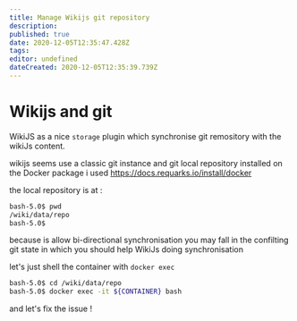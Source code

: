 ```yaml
---
title: Manage Wikijs git repository
description: 
published: true
date: 2020-12-05T12:35:47.428Z
tags: 
editor: undefined
dateCreated: 2020-12-05T12:35:39.739Z
---
```


# Wikijs and git
WikiJS as a nice ``storage`` plugin which synchronise git remository with the wikiJs content.

wikijs seems use a classic git instance and git local repository installed on the Docker package i used https://docs.requarks.io/install/docker

the local repository is at :
````bash
bash-5.0$ pwd
/wiki/data/repo
bash-5.0$      
````
because is allow bi-directional synchronisation you may fall in the confilting git state in which you should help WikiJs doing synchronisation

let's just shell the container 
with ``docker exec``
````bash
bash-5.0$ cd /wiki/data/repo
bash-5.0$ docker exec -it ${CONTAINER} bash
````

and let's fix the issue !




